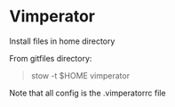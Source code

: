 Vimperator
==========

Install files in home directory

From gitfiles directory:
> stow -t $HOME vimperator

Note that all config is the .vimperatorrc file
